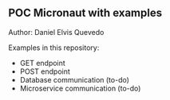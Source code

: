 ## POC Micronaut with examples
Author: Daniel Elvis Quevedo

Examples in this repository:
* GET endpoint
* POST endpoint
* Database communication (to-do)
* Microservice communication (to-do)
